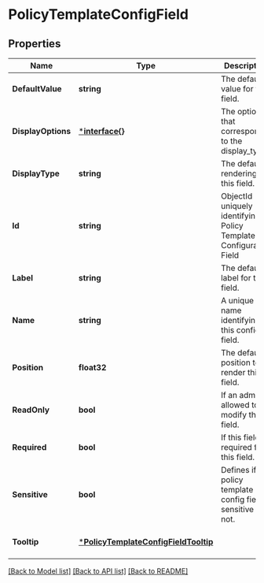 # PolicyTemplateConfigField

## Properties
Name | Type | Description | Notes
------------ | ------------- | ------------- | -------------
**DefaultValue** | **string** | The default value for this field. | [optional] [default to null]
**DisplayOptions** | [***interface{}**](interface{}.md) | The options that correspond to the display_type. | [optional] [default to null]
**DisplayType** | **string** | The default rendering for this field. | [optional] [default to null]
**Id** | **string** | ObjectId uniquely identifying a Policy Template Configuration Field | [default to null]
**Label** | **string** | The default label for this field. | [optional] [default to null]
**Name** | **string** | A unique name identifying this config field. | [default to null]
**Position** | **float32** | The default position to render this field. | [optional] [default to null]
**ReadOnly** | **bool** | If an admin is allowed to modify this field. | [optional] [default to null]
**Required** | **bool** | If this field is required for this field. | [optional] [default to null]
**Sensitive** | **bool** | Defines if the policy template config field is sensitive or not. | [optional] [default to null]
**Tooltip** | [***PolicyTemplateConfigFieldTooltip**](PolicyTemplateConfigField_tooltip.md) |  | [optional] [default to null]

[[Back to Model list]](../README.md#documentation-for-models) [[Back to API list]](../README.md#documentation-for-api-endpoints) [[Back to README]](../README.md)


